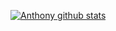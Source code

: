 <!--
**pnp-toni/pnp-toni** is a ✨ _special_ ✨ repository because its `README.md` (this file) appears on your GitHub profile.

Here are some ideas to get you started:

- 🔭 I’m currently working on ...
- 🌱 I’m currently learning ...
- 👯 I’m looking to collaborate on ...
- 🤔 I’m looking for help with ...
- 💬 Ask me about ...
- 📫 How to reach me: ...
- 😄 Pronouns: ...
- ⚡ Fun fact: ...
-->

[![Anthony github stats](https://github-readme-stats.vercel.app/api?username=pnp-toni)](https://github.com/anuraghazra/github-readme-stats)
